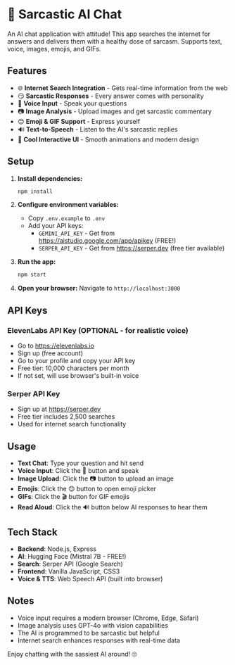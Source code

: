 # 🤖 Sarcastic AI Chat

An AI chat application with attitude! This app searches the internet for answers and delivers them with a healthy dose of sarcasm. Supports text, voice, images, emojis, and GIFs.

## Features

- 🌐 **Internet Search Integration** - Gets real-time information from the web
- 😏 **Sarcastic Responses** - Every answer comes with personality
- 🎤 **Voice Input** - Speak your questions
- 📷 **Image Analysis** - Upload images and get sarcastic commentary
- 😊 **Emoji & GIF Support** - Express yourself
- 🔊 **Text-to-Speech** - Listen to the AI's sarcastic replies
- 🎨 **Cool Interactive UI** - Smooth animations and modern design

## Setup

1. **Install dependencies:**
   ```bash
   npm install
   ```

2. **Configure environment variables:**
   - Copy `.env.example` to `.env`
   - Add your API keys:
     - `GEMINI_API_KEY` - Get from https://aistudio.google.com/app/apikey (FREE!)
     - `SERPER_API_KEY` - Get from https://serper.dev (free tier available)

3. **Run the app:**
   ```bash
   npm start
   ```

4. **Open your browser:**
   Navigate to `http://localhost:3000`

## API Keys

### ElevenLabs API Key (OPTIONAL - for realistic voice)
- Go to https://elevenlabs.io
- Sign up (free account)
- Go to your profile and copy your API key
- Free tier: 10,000 characters per month
- If not set, will use browser's built-in voice

### Serper API Key
- Sign up at https://serper.dev
- Free tier includes 2,500 searches
- Used for internet search functionality

## Usage

- **Text Chat**: Type your question and hit send
- **Voice Input**: Click the 🎤 button and speak
- **Image Upload**: Click the 📷 button to upload an image
- **Emojis**: Click the 😊 button to open emoji picker
- **GIFs**: Click the 🎬 button for GIF emojis
- **Read Aloud**: Click the 🔊 button below AI responses to hear them

## Tech Stack

- **Backend**: Node.js, Express
- **AI**: Hugging Face (Mistral 7B - FREE!)
- **Search**: Serper API (Google Search)
- **Frontend**: Vanilla JavaScript, CSS3
- **Voice & TTS**: Web Speech API (built into browser)

## Notes

- Voice input requires a modern browser (Chrome, Edge, Safari)
- Image analysis uses GPT-4o with vision capabilities
- The AI is programmed to be sarcastic but helpful
- Internet search enhances responses with real-time data

Enjoy chatting with the sassiest AI around! 🙄
